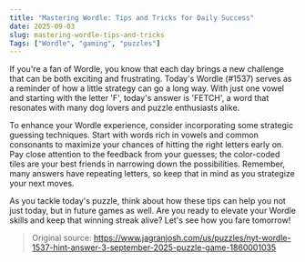 ```yaml
---
title: "Mastering Wordle: Tips and Tricks for Daily Success"
date: 2025-09-03
slug: mastering-wordle-tips-and-tricks
Tags: ["Wordle", "gaming", "puzzles"]
---
```


If you're a fan of Wordle, you know that each day brings a new challenge that can be both exciting and frustrating. Today's Wordle (#1537) serves as a reminder of how a little strategy can go a long way. With just one vowel and starting with the letter 'F', today's answer is 'FETCH', a word that resonates with many dog lovers and puzzle enthusiasts alike.

To enhance your Wordle experience, consider incorporating some strategic guessing techniques. Start with words rich in vowels and common consonants to maximize your chances of hitting the right letters early on. Pay close attention to the feedback from your guesses; the color-coded tiles are your best friends in narrowing down the possibilities. Remember, many answers have repeating letters, so keep that in mind as you strategize your next moves.

As you tackle today's puzzle, think about how these tips can help you not just today, but in future games as well. Are you ready to elevate your Wordle skills and keep that winning streak alive? Let's see how you fare tomorrow!

> Original source: https://www.jagranjosh.com/us/puzzles/nyt-wordle-1537-hint-answer-3-september-2025-puzzle-game-1860001035